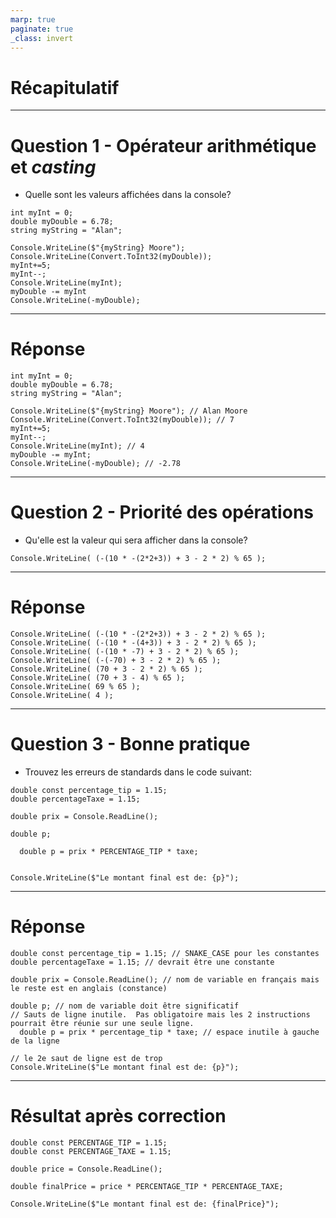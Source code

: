 ```yaml
---
marp: true
paginate: true
_class: invert
---
```


# Récapitulatif

---

# Question 1 - Opérateur arithmétique et *casting*
- Quelle sont les valeurs affichées dans la console?
```
int myInt = 0;
double myDouble = 6.78;
string myString = "Alan";

Console.WriteLine($"{myString} Moore");
Console.WriteLine(Convert.ToInt32(myDouble));
myInt+=5;
myInt--;
Console.WriteLine(myInt);
myDouble -= myInt
Console.WriteLine(-myDouble);
```

---

# Réponse
```
int myInt = 0;
double myDouble = 6.78;
string myString = "Alan";

Console.WriteLine($"{myString} Moore"); // Alan Moore
Console.WriteLine(Convert.ToInt32(myDouble)); // 7
myInt+=5;
myInt--;
Console.WriteLine(myInt); // 4
myDouble -= myInt;
Console.WriteLine(-myDouble); // -2.78
```

---

# Question 2 - Priorité des opérations
- Qu'elle est la valeur qui sera afficher dans la console?
```
Console.WriteLine( (-(10 * -(2*2+3)) + 3 - 2 * 2) % 65 );
```

---

# Réponse
```
Console.WriteLine( (-(10 * -(2*2+3)) + 3 - 2 * 2) % 65 );
Console.WriteLine( (-(10 * -(4+3)) + 3 - 2 * 2) % 65 );
Console.WriteLine( (-(10 * -7) + 3 - 2 * 2) % 65 );
Console.WriteLine( (-(-70) + 3 - 2 * 2) % 65 );
Console.WriteLine( (70 + 3 - 2 * 2) % 65 );
Console.WriteLine( (70 + 3 - 4) % 65 );
Console.WriteLine( 69 % 65 );
Console.WriteLine( 4 );
```

---

# Question 3 - Bonne pratique
- Trouvez les erreurs de standards dans le code suivant:
```
double const percentage_tip = 1.15;
double percentageTaxe = 1.15;

double prix = Console.ReadLine();

double p;

  double p = prix * PERCENTAGE_TIP * taxe;


Console.WriteLine($"Le montant final est de: {p}");
```

--- 

# Réponse
```
double const percentage_tip = 1.15; // SNAKE_CASE pour les constantes
double percentageTaxe = 1.15; // devrait être une constante

double prix = Console.ReadLine(); // nom de variable en français mais le reste est en anglais (constance)

double p; // nom de variable doit être significatif
// Sauts de ligne inutile.  Pas obligatoire mais les 2 instructions pourrait être réunie sur une seule ligne.
  double p = prix * percentage_tip * taxe; // espace inutile à gauche de la ligne

// le 2e saut de ligne est de trop
Console.WriteLine($"Le montant final est de: {p}");
```

---

# Résultat après correction
```
double const PERCENTAGE_TIP = 1.15;
double const PERCENTAGE_TAXE = 1.15;

double price = Console.ReadLine();

double finalPrice = price * PERCENTAGE_TIP * PERCENTAGE_TAXE;

Console.WriteLine($"Le montant final est de: {finalPrice}");
```